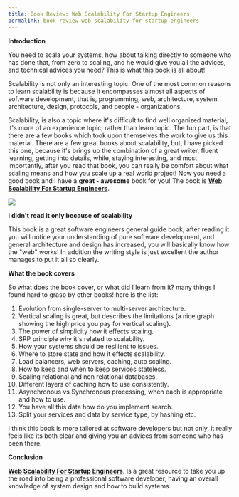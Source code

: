```yaml
---
title: Book Review: Web Scalability For Startup Engineers
permalink: book-review-web-scalability-for-startup-engineers
---
```

**Introduction**

You need to scala your systems, how about talking directly to someone who has done that, from zero to scaling, and he would give you all the advices, and technical advices you need? This is what this book is all about!

Scalability is not only an interesting topic.  One of the most common reasons to learn scalability is because it encompasses almost all aspects of software development, that is, programming, web, architecture, system architecture, design, protocols, and people - organizations.

Scalability, is also a topic where it's difficult to find well organized material, it's more of an experience topic, rather than learn topic.  The fun part, is that there are a few books which took upon themselves the work to give us this material.  There are a few great books about scalability, but, I have picked this one, because it's brings up the combination of a great writer, fluent learning, getting into details, while, staying interesting, and most importantly, after you read that book, you can really be comfort about what scaling means and how you scale up a real world project! Now you need a good book and I have a **great - awesome** book for you! The book is **[Web Scalability For Startup Engineers](http://amzn.to/2xp7yml)**.

<a target="_blank"  href="https://www.amazon.com/gp/product/0071843655/ref=as_li_tl?ie=UTF8&camp=1789&creative=9325&creativeASIN=0071843655&linkCode=as2&tag=planetizer0c-20&linkId=6cbdea0515ca4327a5703df9433f302e"><img border="0" src="//ws-na.amazon-adsystem.com/widgets/q?_encoding=UTF8&MarketPlace=US&ASIN=0071843655&ServiceVersion=20070822&ID=AsinImage&WS=1&Format=_SL250_&tag=planetizer0c-20" ></a><img src="//ir-na.amazon-adsystem.com/e/ir?t=planetizer0c-20&l=am2&o=1&a=0071843655" width="1" height="1" border="0" alt="" style="border:none !important; margin:0px !important;" />
 
**I didn't read it only because of scalability**

This book is a great software engineers general guide book, after reading it you will notice your understanding of pure software development, and general architecture and design has increased, you will basically know how the "web" works!  In addition the writing style is just excellent the author manages to put it all so clearly.

**What the book covers**

So what does the book cover, or what did I learn from it? many things I found hard to grasp by other books! here is the list:

1. Evolution from single-server to multi-server architecture.
1. Vertical scaling is great, but describes the limitations (a nice graph showing the high price you pay for vertical scaling).
1. The power of simplicity how it effects scaling.
1. SRP principle why it's related to scalability.
1. How your systems should be resilient to issues.
1. Where to store state and how it effects scalability.
1. Load balancers, web servers, caching, auto scaling.
1. How to keep and when to keep services stateless.
1. Scaling relational and non relational databases.
1. Different layers of caching how to use consistently.
1. Asynchronous vs Synchronous processing, when each is appropriate and how to use.
1. You have all this data how do you implement search.
1. Split your services and data by service type, by hashing etc.

I think this book is more tailored at software developers but not only, it really feels like its both clear and giving you an advices from someone who has been there.

**Conclusion**

**[Web Scalability For Startup Engineers](http://amzn.to/2xp7yml)**. Is a great resource to take you up the road into being a professional software developer, having an overall knowledge of system design and how to build systems.